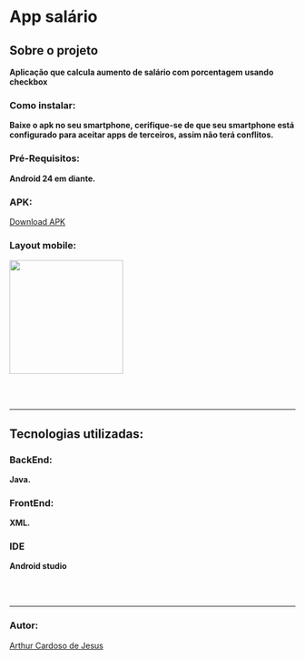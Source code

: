 # App salário

## Sobre o projeto

**Aplicação que calcula aumento de salário com porcentagem usando checkbox**

### Como instalar:
**Baixe o apk no seu smartphone, cerifique-se de que seu smartphone está configurado para aceitar apps de terceiros, assim não terá conflitos.**

### Pré-Requisitos:
**Android 24 em diante.**
<br>

### APK:
<a href=./appCompras.apk>Download APK </a>

### Layout mobile:
<div>
<img width=200px src="https://github.com/Arthur-Cardoso-de-Jesus/app-salario/assets/83030989/13fa0212-a62a-4317-895d-b945de3f3b00">
</div>


<br><br>
<hr>


## Tecnologias utilizadas:

### BackEnd:
**Java.**

### FrontEnd:
**XML.**

### IDE
**Android studio**

<br></br>
<hr>

### Autor:
<a href="https://github.com/Arthur-Cardoso-de-Jesus">  Arthur Cardoso de Jesus  </a>
